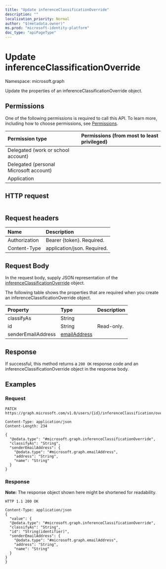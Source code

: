 ```yaml
---
title: "Update inferenceClassificationOverride"
description: ""
localization_priority: Normal
author: "$(metadata.owner)"
ms.prod: "microsoft-identity-platform"
doc_type: "apiPageType"
---
```


# Update inferenceClassificationOverride

Namespace: microsoft.graph

Update the properties of an inferenceClassificationOverride object.

## Permissions

One of the following permissions is required to call this API. To learn more, including how to choose permissions, see [Permissions](/graph/permissions-reference).

| Permission type                        | Permissions (from most to least privileged) |
| :------------------------------------- | :------------------------------------------ |
| Delegated (work or school account)     |                                             |
| Delegated (personal Microsoft account) |                                             |
| Application                            |                                             |

## HTTP request

<!-- {
  "blockType": "ignored"
}
-->

```http

```

## Request headers

| Name          | Description                 |
| :------------ | :-------------------------- |
| Authorization | Bearer {token}. Required.   |
| Content-Type  | application/json. Required. |

## Request Body

In the request body, supply JSON representation of the [inferenceClassificationOverride](../resources/-inferenceclassificationoverride.md) object.

<!-- Actions and Functions -->

<!-- CRUD Methods -->

The following table shows the properties that are required when you create an inferenceClassificationOverride object.

| Property           | Type                                         | Description |
| :----------------- | :------------------------------------------- | :---------- |
| classifyAs         | String                                       |             |
| id                 | String                                       | Read-only.  |
| senderEmailAddress | [emailAddress](../resources/emailaddress.md) |             |

## Response

If successful, this method returns a `200 OK` response code and an inferenceClassificationOverride object in the response body.

## Examples

### Request

<!-- {
  "blockType": "request",
  "name": "update_inferenceclassificationoverride"
}
-->

```http
PATCH https://graph.microsoft.com/v1.0/users/{id}/inferenceClassification/overrides/{id}

Content-Type: application/json
Content-Length: 234

{
  "@odata.type": "#microsoft.graph.inferenceClassificationOverride",
  "classifyAs": "String",
  "senderEmailAddress": {
    "@odata.type": "#microsoft.graph.emailAddress",
    "address": "String",
    "name": "String"
  }
}

```

### Response

**Note:** The response object shown here might be shortened for readability.

<!-- {
  "blockType": "response",
  "truncated": true,
  "@odata.type": "Microsoft.OutlookServices.inferenceClassificationOverride"
}
-->

```http
HTTP 1.1 200 OK

Content-Type: application/json
{
  "value": {
  "@odata.type": "#microsoft.graph.inferenceClassificationOverride",
  "classifyAs": "String",
  "id": "String(identifier)",
  "senderEmailAddress": {
    "@odata.type": "#microsoft.graph.emailAddress",
    "address": "String",
    "name": "String"
  }
}
}

```
